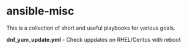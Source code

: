 # ansible-misc

This is a collection of short and useful playbooks for various goals.

**dnf_yum_update.yml** - Check uppdates on RHEL/Centos with reboot
